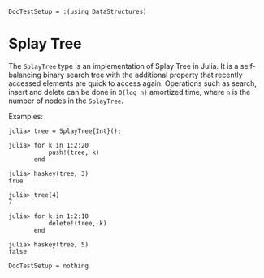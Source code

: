 ```@meta
DocTestSetup = :(using DataStructures)
```

# Splay Tree

The `SplayTree` type is an implementation of Splay Tree in Julia. It is a self-balancing binary search tree with the additional property that recently accessed elements are quick to access again. Operations such as search, insert and delete can be done in `O(log n)` amortized time, where `n` is the number of nodes in the `SplayTree`.

Examples:

```jldoctest
julia> tree = SplayTree{Int}();

julia> for k in 1:2:20
           push!(tree, k)
       end

julia> haskey(tree, 3)
true

julia> tree[4]
7

julia> for k in 1:2:10
           delete!(tree, k)
       end

julia> haskey(tree, 5)
false
```

```@meta
DocTestSetup = nothing
```
